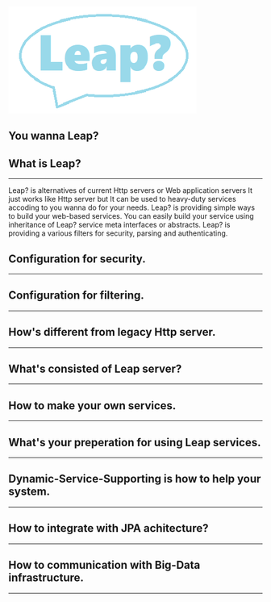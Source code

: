
![leap-logo](./leap.png)

## You wanna Leap?

## What is Leap?
---
Leap? is alternatives of current Http servers or Web application servers
It just works like Http server but It can be used to heavy-duty services accoding to you wanna do for your needs.
Leap? is providing simple ways to build your web-based services.
You can easily build your service using inheritance of Leap? service meta interfaces or abstracts.
Leap? is providing a various filters for security, parsing and authenticating.



## Configuration for security.
---

## Configuration for filtering.
---

## How's different from legacy Http server.
---

## What's consisted of Leap server?
---

## How to make your own services.
---

## What's your preperation for using Leap services.
---

## Dynamic-Service-Supporting is how to help your system.
---

## How to integrate with JPA achitecture?
---

## How to communication with Big-Data infrastructure.
---



